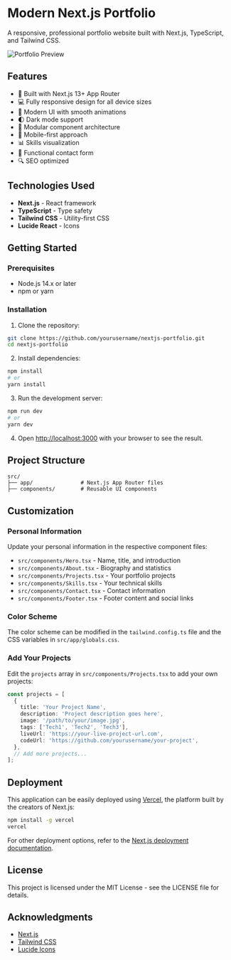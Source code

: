 # Modern Next.js Portfolio

A responsive, professional portfolio website built with Next.js, TypeScript, and Tailwind CSS.

![Portfolio Preview](public/preview.png)

## Features

- 🚀 Built with Next.js 13+ App Router
- 💻 Fully responsive design for all device sizes
- 🎨 Modern UI with smooth animations
- 🌓 Dark mode support
- 🧩 Modular component architecture
- 📱 Mobile-first approach
- 📊 Skills visualization
- 📝 Functional contact form
- 🔍 SEO optimized

## Technologies Used

- **Next.js** - React framework
- **TypeScript** - Type safety
- **Tailwind CSS** - Utility-first CSS
- **Lucide React** - Icons

## Getting Started

### Prerequisites

- Node.js 14.x or later
- npm or yarn

### Installation

1. Clone the repository:

```bash
git clone https://github.com/yourusername/nextjs-portfolio.git
cd nextjs-portfolio
```

2. Install dependencies:

```bash
npm install
# or
yarn install
```

3. Run the development server:

```bash
npm run dev
# or
yarn dev
```

4. Open [http://localhost:3000](http://localhost:3000) with your browser to see the result.

## Project Structure

```
src/
├── app/               # Next.js App Router files
├── components/        # Reusable UI components
```

## Customization

### Personal Information

Update your personal information in the respective component files:

- `src/components/Hero.tsx` - Name, title, and introduction
- `src/components/About.tsx` - Biography and statistics
- `src/components/Projects.tsx` - Your portfolio projects
- `src/components/Skills.tsx` - Your technical skills
- `src/components/Contact.tsx` - Contact information
- `src/components/Footer.tsx` - Footer content and social links

### Color Scheme

The color scheme can be modified in the `tailwind.config.ts` file and the CSS variables in `src/app/globals.css`.

### Add Your Projects

Edit the `projects` array in `src/components/Projects.tsx` to add your own projects:

```typescript
const projects = [
  {
    title: 'Your Project Name',
    description: 'Project description goes here',
    image: '/path/to/your/image.jpg',
    tags: ['Tech1', 'Tech2', 'Tech3'],
    liveUrl: 'https://your-live-project-url.com',
    codeUrl: 'https://github.com/yourusername/your-project',
  },
  // Add more projects...
];
```

## Deployment

This application can be easily deployed using [Vercel](https://vercel.com/), the platform built by the creators of Next.js:

```bash
npm install -g vercel
vercel
```

For other deployment options, refer to the [Next.js deployment documentation](https://nextjs.org/docs/deployment).

## License

This project is licensed under the MIT License - see the LICENSE file for details.

## Acknowledgments

- [Next.js](https://nextjs.org/)
- [Tailwind CSS](https://tailwindcss.com/)
- [Lucide Icons](https://lucide.dev/)